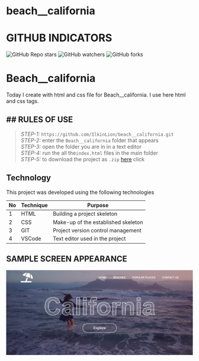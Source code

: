 # beach__california
 
# GITHUB INDICATORS

![GitHub Repo stars](https://img.shields.io/github/stars/IlkinLion/beach__california?style=for-the-badge)
![GitHub watchers](https://img.shields.io/github/watchers/IlkinLion/beach__california?style=for-the-badge)
![GitHub forks](https://img.shields.io/github/forks/IlkinLion/beach__california?style=for-the-badge)

  # Beach__california

Today I create with html and css file for Beach__california. I use here html and css tags. 
## ## RULES OF USE

> *STEP-1:* `https://github.com/IlkinLion/beach__california.git` <br/>
> *STEP-2:*  enter the `Beach__california` folder that appears <br/>
> *STEP-3:*  open the folder you are in in a text editor <br/>
> *STEP-4:*  run the  all the`index.html` files in the main folder <br/>
> *STEP-5:*  to download the project as `.zip`  [here](https://github.com/IlkinLion/beach__california/archive/refs/heads/main.zip) click <br/>


## Technology

This project was developed using the following technologies

| No | Technique | Purpose |
| - | ---------- | --------------------- |
| 1 | HTML | Building a project skeleton |
| 2 | CSS |  Make-up of the established skeleton |
| 3 | GIT |  Project version control management |
| 4 | VSCode | Text editor used in the project |


## SAMPLE SCREEN APPEARANCE

![There was a screenshot here](./screen1.PNG)
